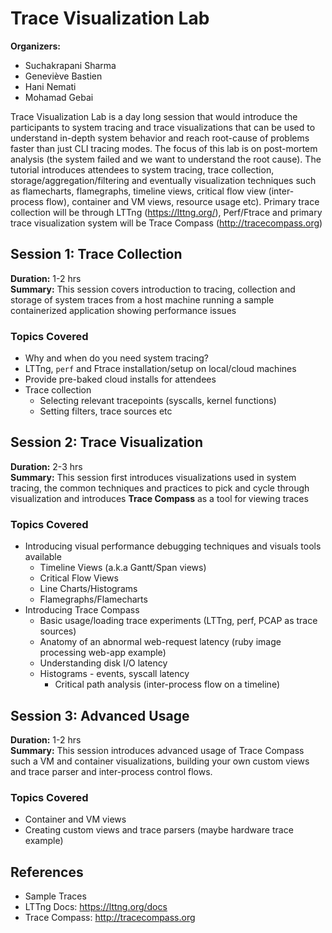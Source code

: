 # Trace Visualization Lab

**Organizers:**
  * Suchakrapani Sharma
  * Geneviève Bastien
  * Hani Nemati
  * Mohamad Gebai

Trace Visualization Lab is a day long session that would introduce the participants to system tracing and trace visualizations that can be used to understand in-depth system behavior and reach root-cause of problems faster than just CLI tracing modes. The focus of this lab is on post-mortem analysis (the system failed and we want to understand the root cause). The tutorial introduces attendees to system tracing, trace collection, storage/aggregation/filtering and eventually visualization techniques such as flamecharts, flamegraphs, timeline views, critical flow view (inter-process flow), container and VM views, resource usage etc). Primary trace collection will be through LTTng (https://lttng.org/), Perf/Ftrace and primary trace visualization system will be Trace Compass (http://tracecompass.org) 

## Session 1: Trace Collection
**Duration:** 1-2 hrs  
**Summary:** This session covers introduction to tracing, collection and storage of system traces from a host machine running a sample containerized application showing performance issues

### Topics Covered
  * Why and when do you need system tracing?
  * LTTng, `perf` and Ftrace installation/setup on local/cloud machines
  * Provide pre-baked cloud installs for attendees
  * Trace collection
	  * Selecting relevant tracepoints (syscalls, kernel functions)
	  * Setting filters, trace sources etc
  
## Session 2: Trace Visualization
**Duration:** 2-3 hrs  
**Summary:** This session first introduces visualizations used in system tracing, the common techniques and practices to pick and cycle through visualization and introduces **Trace Compass** as a tool for viewing traces 

### Topics Covered
  * Introducing visual performance debugging techniques and visuals tools available
	  * Timeline Views (a.k.a Gantt/Span views)
	  * Critical Flow Views
	  * Line Charts/Histograms
	  * Flamegraphs/Flamecharts
  * Introducing Trace Compass
	  * Basic usage/loading trace experiments (LTTng, perf, PCAP as trace sources)
	  * Anatomy of an abnormal web-request latency (ruby image processing web-app example)
	  * Understanding disk I/O latency
	  * Histograms - events, syscall latency
      	  * Critical path analysis (inter-process flow on a timeline)

## Session 3: Advanced Usage
**Duration:** 1-2 hrs  
**Summary:** This session introduces advanced usage of Trace Compass such a VM and container visualizations, building your own custom views and trace parser and inter-process control flows. 

### Topics Covered
  * Container and VM views
  * Creating custom views and trace parsers (maybe hardware trace example)

## References
  * Sample Traces
  * LTTng Docs: https://lttng.org/docs
  * Trace Compass: http://tracecompass.org 

